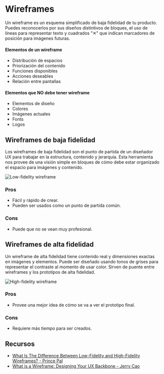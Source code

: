 # Wireframes
Un wireframe es un esquema simplificado de baja fidelidad de tu producto. Puedes reconocerlos por sus diseños distintivos de bloques, el uso de líneas para representar texto y cuadrados "✕" que indican marcadores de posición para imágenes futuras.

#### Elementos de un wireframe
* Distribución de espacios
* Priorización del contenido
* Funciones disponibles
* Acciones deseables
* Relación entre pantallas

#### Elementos que NO debe tener wireframe
* Elementos de diseño
* Colores
* Imágenes actuales
* Fonts
* Logos

## Wireframes de baja fidelidad
Los wireframes de baja fidelidad son el punto de partida de un diseñador UX para trabajar en la estructura, contenido y jerarquía. Esta herramienta nos provee de una visión simple en bloques de cómo debe estar organizado el espacio para imágenes y contenido.

![Low-fidelity wireframe](https://cdn-images-1.medium.com/max/720/1*DsewIjSZe2quBs1OPuQ-VQ.jpeg)

### Pros
* Fácil y rápido de crear.
* Pueden ser usados como un punto de partida común.

### Cons
* Puede que no se vean muy profesional.

## Wireframes de alta fidelidad
Un wireframe de alta fidelidad tiene contenido real y dimensiones exactas en imágenes y elementos. Puede ser diseñado usando tonos de grises para representar el contraste al momento de usar color. Sirven de puente entre wireframes y los prototipos de alta fidelidad.

![High-fidelity wireframe](https://think360studio.com/wp-content/uploads/2017/01/High-fidelity-wireframes.jpg)

### Pros
* Provee una mejor idea de cómo se va a ver el prototipo final.

### Cons
* Requiere más tiempo para ser creados.

## Recursos
* [What Is The Difference Between Low-Fidelity and High-Fidelity Wireframes? - Prince Pal](https://think360studio.com/difference-low-fidelity-high-fidelity-wireframes/)
* [What is a Wireframe: Designing Your UX Backbone - Jerry Cao](https://www.uxpin.com/studio/ui-design/what-is-a-wireframe-designing-your-ux-backbone/)